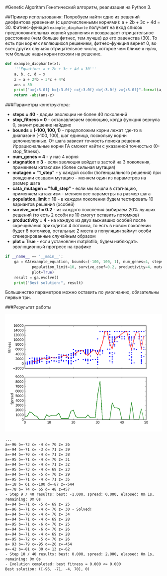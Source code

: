 #Genetic Algorithm
Генетический алгоритм, реализация на Python 3.

##Пример использования:
Попробуем найти одно из решений диофантова уравнения (с целочисленными корнями): a + 2b + 3c + 4d = 30.
Фитнес-функция `example_diophante` получает на вход список предположительных корней уравнения и возвращает 
    отрицательное расстояние (чем больше фитнес, тем лучше) до его равенства (30).
То есть при корнях являющихся решением, фитнес-функция вернет 0, во всех других случаях отрицательное число,
    которое чем ближе к нулю, тем больше наши корни похожи на решение.
    
```python
def example_diophante(x):
    '''Equation: a + 2b + 3c + 4d = 30'''
    a, b, c, d = x
    z = a + 2*b + 3*c + 4*d
    ans = 30
    print("a={:3.0f} b={:3.0f} c={:3.0f} d={:3.0f} z={:3.0f}".format(a, b, c, d, z), "- Solved!" if z == ans else "")
    return -abs(ans-z)
```

###Параметры конструктора:
* **steps = 40** - дадим эволюции не более 40 поколений
* **stop_fitness = 0** - останавливаем эволюцию, когда функция вернула 0, значит решение найдено
* **bounds = (-100, 100, 1)** - предположим корни лежат где-то в диапазоне (-100, 100), шаг единица, поскольку корни целочисленные. 
    От шага зависит точность поиска решения. Иррациональные корни ГА сможет найти с указанной точностью (0-stop_fitness).
* **num_genes = 4** - у нас 4 корня
* **stagnation = 3** - если эволюция войдет в застой на 3 поколения, применяем катаклизм (более сильная мутация)
* **mutagen = "1_step"** - у каждой особи (потенциального решения) при рождении создаем мутацию - 
    меняем один из параметров на размер шага
* **cata_mutagen = "full_step"** - если мы вошли в стагнацию, применяем катаклизм - 
    меняем все параметры на размер шага
* **population_limit = 10** - в каждом поколении будем тестировать 10 вариантов решения (особей)
* **survive_coef = 0.2** - из каждого поколения выбираем 20% лучших решений (то есть 2 особи из 10 смогут оставить потомков)
* **productivity = 4** - на каждую из двух выживших особей после скрещивания приходится 4 потомка, то есть в новом поколении 
    будет 8 потомков, остальные 2 места в популяции займут особи сгенерированные случайным образом
* **plot = True** - если установлен matplotlib, будем наблюдать эволюционный прогресс на графике

```python
if __name__ == '__main__':
    ga = GA(example_equation, bounds=(-100, 100, 1), num_genes=4, steps=40, stop_fitness=0, stagnation=3, 
            population_limit=10, survive_coef=0.2, productivity=4, mutagen="1_step", cata_mutagen="full_step",
            plot=True)
    result = ga.evolve()
    print("Best solution:", result)
```
Большинство параметров можно оставить по умолчанию, обязательны первые три.

###Результат работы

![График эволюции](https://raw.githubusercontent.com/pasaranax/GA/master/ga.png)

```
...
a=-96 b=-73 c= -4 d= 70 z= 26 
a=-94 b=-71 c= -3 d= 71 z= 39 
a=-94 b=-70 c= -4 d= 71 z= 38 
a=-95 b=-71 c= -4 d= 70 z= 31 
a=-94 b=-73 c= -4 d= 71 z= 32 
a=-95 b=-73 c= -4 d= 69 z= 23 
a=-94 b=-71 c= -5 d= 70 z= 29 
a=-95 b=-71 c= -4 d= 71 z= 35 
a=-18 b= 61 c=-100 d=-87 z=-544 
a=-78 b= 74 c= 65 d= 48 z=457 
- Step 9 / 40 results: best: -1.000, spread: 0.000, elapsed: 0m 1s, remaining: 0m 0s
a=-94 b=-71 c= -5 d= 69 z= 25 
a=-96 b=-71 c= -4 d= 70 z= 30 - Solved!
a=-94 b=-70 c= -4 d= 70 z= 34 
a=-94 b=-71 c= -4 d= 69 z= 28 
a=-95 b=-71 c= -6 d= 70 z= 25 
a=-94 b=-71 c= -6 d= 70 z= 26 
a=-94 b=-71 c= -4 d= 69 z= 28 
a=-95 b=-72 c= -5 d= 70 z= 26 
a= 93 b=-79 c=-95 d=-26 z=-454 
a=-42 b=-81 c= 30 d= 13 z=-62 
- Step 10 / 40 results: best: 0.000, spread: 2.000, elapsed: 0m 1s, remaining: 0m 0s
- Evolution completed: best fitness = 0.000 <= 0.000
Best solution: ([-96, -71, -4, 70], 0)
```
